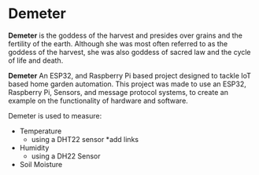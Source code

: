 # Demeter

**Demeter** is the goddess of the harvest and presides over grains and the fertility of the earth. Although she was most often referred to as the goddess of the harvest, she was also goddess of sacred law and the cycle of life and death.

**Demeter** 
An ESP32, and Raspberry Pi based project designed to tackle IoT based home garden automation. 
This project was made to use an ESP32, Raspberry Pi, Sensors, and message protocol systems, to create an example on the functionality of hardware and software. 

Demeter is used to measure:
* Temperature
	* using a DHT22 sensor
		*add links
* Humidity
	* using a DH22 Sensor
* Soil Moisture
